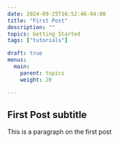 ```yaml
---
date: 2024-09-25T16:52:46-04:00
title: "First Post"
description: ""
topics: Getting Started
tags: ["tutorials"]

draft: true
menus:
  main:
    parent: topics
    weight: 20

---
```


## First Post subtitle

This is a paragraph on the first post
